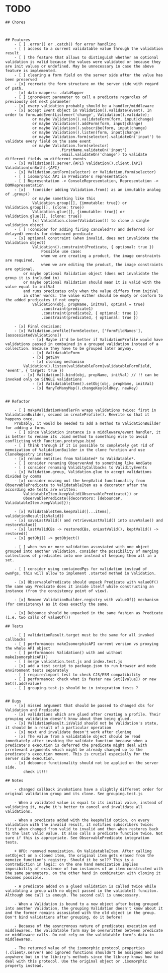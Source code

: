 # TODO


    ## Chores



    ## Features
        - [ ] .error() or .catch() for error handling
        - [ ] access to a current validatable value through the validation result
        - [ ] the feature that allows to distinguish whether an optional validation is valid because the values were validated or because they are init values or undefined. May be unnecessary in case the above feature is implemented.
        - [ ] clearing a form field on the server side after the value has been preserved 
        - [x] recreate the form structure on the server side with regard of path. 
        - [x] data-mappers: .dataMapper
        - [ ] ignoreNext parameter to call a predicate regardles of previously set next parameter
        - [x] every validation probably should be a handler/middleware
        - [x] accept Event object in Validation().validate(event). In order to form.addEventListener('change', Validation().validate);
                or maybe Validation().validateForm(form, input|change)
                or maybe Validation().addForm(form, input|change)
                or maybe Validation().subscribe(form, input|change)
                or maybe Validation().listen(form, input|change)
                or maybe Validation.form(selector).validateOn('input') to validate every field on the same event
                or maybe Validation.form(selector)
                            .firstName.validateOn('input')
                            .email.validateOn('change') to validate different fields on different events
        - [x] Validation().server.{API} Validation().client.{API} Validation[onBoth].{API}
        - [x] Validation.getForm(selector) or Validation.form(selector)
        - [ ] isomorphic API in Predicate's representation
        - [ ] Representation -> ConsoleRepresentation, Representation -> DOMRepresentation
        - [x]   !consider adding Validation.from() as an immutable analog of .group()
                or maybe something like this 
                Validation.group([], {immutable: true}) or Validation.group([], {clone: true})
                Validation.glue([], {immutable: true}) or Validation.glue([], {clone: true}) 
                [x] Validation.clone(Validation()) to clone a single validation object
        - [ ] !consider for adding firing canceled??? and deferred (or delayed) events for debounced predicate
        - [x] optional constraint (when invalid, does not invalidate the Validation object)
                Validation().constraint(Predicate, { optional: true })
                    Possible use case:
                    when we are creating a product, the image constraints are required.
                    when we are editing the product, the image constraints are optional.
            or maybe optional Validation object (does not invalidate the group it is included in)
            or maybe optional Validation should mean it is valid with the value equal to initVal
            and runs predicates only when the value differs from initVal
            in other words: the value either should be empty or conform to the added predicates if not empty
                Validation(obj, propName, initVal, optinal = true)
                    .constraint(predicate1)
                    .constraint(predicate2, { optional: true })
                    .constraint(predicate3, { optional: true })

        - [x] Final decision: 
        - [x] Validation.profile(formSelector, ['formFildNames'], [assossiatedValidations])
                - [x] Maybe it'd be better if ValidationProfile would have validations passed in combained in a grouped validation instead of a collection. Because they have to be grouped later anyway.
                - [x] ValidatableForm
                - [x] getEnv
                - [x] cloning mechanism
            Validation().listen(validatableForm|validatableFormField, 'event', { target: true })
            - [x] Validation().bind(obj, propName, initVal) // !! can be invoked only on SINGLE validations
                - [x] ValidatableItem().setObj(obj, propName, initVal)
                - [x] ManyToManyMap().changeKey(oldKey, newKey)


    ## Refactor

        - [ ] makeValidationHandlerFn wraps validations twice: first in ValidationBuilder, second in createProfile(). Rewrite so that it happens once.
        Probably, it would be needed to add a method to ValidationBuilder for adding a form.
        - [ ] since Validation instance is a middleware/event handler, it is better to rename its .bind method to something else to avoid conflicting with Function.prototype.bind
        - [ ] think through if it is possible to completely get rid of memoization of ValidationBuilder in the clone function and use CloneRegestry instead
        - [x] rename entities from Validated* to Validatable*.
        - [ ] consider renaming ObserverAnd to something like AndGate
        - [ ] consider renaming ValidityCallbacks to ValidityEvents
        - [x] Validation.group, Validation.glue to accept validations divided by comma
        - [x] consider moving out the keepValid functionality from ObservablePredicate to ValidatableItem as a decorator after the according e2e tests are written:
            ValidatableItem.keepValid(ObservablePredicate()) or
            ObservablePredicate({decorators: [debounceP, ValidatableItem.keepValid]});

        - [x] ValidatableItem.keepValid([...items], validationResult{isValid})
        - [x] saveLastValid() and retrieveLastValid() into saveValue() and restoreValue()
        - [x] lastValidCBs -> restoredCBs, onLastValid(), keptValid() -> restored()
        - [x] getObj() -> getObject()
        
        - [ ] when two or more validation assosiated with one object grouped into another validation, consider the possibility of merging collections of predicates into one instead of keeping them all in a set.

        - [ ] consider using containedPgs for validation instead of ownPgs, this will allow to implement .started method in Validation.

        - [x] ObservablePredicate should unpack Predicate with valueOf() the same way Predicate does it inside itself while constructing an instance (from the consistency point of view).

        - [x] Remove ValidationBuilder.registry with valueOf() mechanism (for consistency) as it does exactly the same.

        - [x] Debounce should be unpacked in the same fashion as Predicate (i.e. two calls of valueOf())

    ## Tests

        - [ ] validationResult.target must be the same for all invoked callbacks
        - [ ] performance: makeIsomorphicAPI current version vs proxying the whole API object 
        - [ ] performance: Validation() with and without makeIsomorphicAPI()
        - [ ] merge validation.test.js and index.test.js
        - [x] add a test script to package.json to run browser and node environment tests separately
        - [ ] require/import test to check CJS/ESM compatibility
        - [ ] performance: check what is faster new Set([value]) or new Set().add(value)
        - [ ] grouping.test.js should be in integration tests ?


    ## Bugs
        - [x] missed argument that should be passed to changed cbs for Validation and Predicate
        - [x] validations which are glued after creating a profile. Their grouping validation doesn't know about them being glued.
        - [x] ValidationResult.isValid should not be Validation's state, it should be a result of a particular operation
        - [x] next and invalidate doesn't work after cloning
        - [x] The value from a validatable object should be read immediately after invoking the validate function because when a predicate's execution is deferred the predicate might deal with irrelevant arguments which might be already changed up to the predicate's execution moment. This is crucial especially for the server side execution.
        - [x] debounce functionality should not be applied on the server side.
            check it!!!

    ## Notes

        - changed callback invokations have a slightly different order for original validation group and its clone. See grouping.test.js

        - When a validated value is equal to its initial value, instead of validating it, maybe it's better to cancel and invalidate all validations.

        - When a predicate added with the keepValid option, on every validation with the invalid result, it notifies subscribers twice: first when changed from valid to invalid and then when restores back to the last valid value. It also calls a predicate function twice. Not sure if this is appropriate. See ObservablePredicate integration tests.

        + UPD: removed memoization. On ValidatableItem. After calling setObject on a cloned item, the original item gets erased from the memoize function's registry. Should it be so??? This is a contradiction in logic: on the one hand memoization implies imposibility of existence of two instances of an item constructed with the same parameters, on the other hand in combination with cloning it becomes possible.

        - A predicate added on a glued validation is called twice while validating a group with no object passed in the validate() funciton. Although one call is enough. The second call is unnecessary.

        - When a Validation is bound to a new object after being grouped into another Validation, the grouping Validation doesn't know about it and the former remains assosiated with the old object in the group. Don't bind validations after grouping, do it before!

        - Because of the asyncronous nature of predicates execution and middlewares, the validatable form may be overwritten between predicate or middleware calls. Do not rely on the validatable form's data in middlewares.

        - The returned value of the isomorphic protocol properties (.client/.server) and ignored functions shouldn't be assigned and used anywhere but in the libriry's methods since the library knows how to deal with this protocol. Use the original object or .isomorphic property instead.
